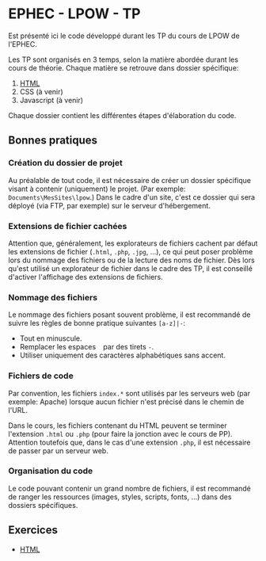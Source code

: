 # EPHEC - LPOW - TP

Est présenté ici le code développé durant les TP du cours de LPOW de l'EPHEC.

Les TP sont organisés en 3 temps, selon la matière abordée durant les cours de théorie.
Chaque matière se retrouve dans dossier spécifique:
 1. [HTML](./html)
 2. CSS (à venir)
 3. Javascript (à venir)

Chaque dossier contient les différentes étapes d'élaboration du code.


## Bonnes pratiques

### Création du dossier de projet

Au préalable de tout code, il est nécessaire de créer un dossier spécifique visant à contenir (uniquement) le projet.
(Par exemple: `Documents\MesSites\lpow`.) Dans le cadre d'un site, c'est ce dossier qui sera déployé (via FTP, par exemple) sur le serveur d'hébergement.

### Extensions de fichier cachées

Attention que, généralement, les explorateurs de fichiers cachent par défaut les extensions de fichier (`.html`, `.php`, `.jpg`, ...),
ce qui peut poser problème lors du nommage des fichiers ou de la lecture des noms de fichier.
Dès lors qu'est utilisé un explorateur de fichier dans le cadre des TP, il est conseillé d'activer l'affichage des extensions de fichiers.

### Nommage des fichiers

Le nommage des fichiers posant souvent problème, il est recommandé de suivre les règles de bonne pratique suivantes `[a-z]|-`:
 - Tout en minuscule.
 - Remplacer les espaces ` ` par des tirets `-`.
 - Utiliser uniquement des caractères alphabétiques sans accent.

### Fichiers de code

Par convention, les fichiers `index.*` sont utilisés par les serveurs web (par exemple: Apache) lorsque aucun fichier n'est précisé dans le chemin de l'URL.

Dans le cours, les fichiers contenant du HTML peuvent se terminer l'extension `.html` ou `.php` (pour faire la jonction avec le cours de PP). 
Attention toutefois que, dans le cas d'une extension `.php`, il est nécessaire de passer par un serveur web.

### Organisation du code

Le code pouvant contenir un grand nombre de fichiers, il est recommandé de ranger les ressources (images, styles, scripts, fonts, ...) dans des dossiers spécifiques.


## Exercices

 - [HTML](./html/README.md)
